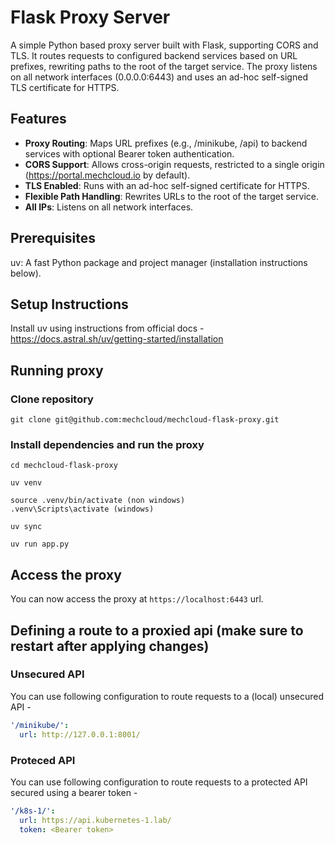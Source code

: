 # Flask Proxy Server
A simple Python based proxy server built with Flask, supporting CORS and TLS. It routes requests to configured backend services based on URL prefixes, rewriting paths to the root of the target service. The proxy listens on all network interfaces (0.0.0.0:6443) and uses an ad-hoc self-signed TLS certificate for HTTPS.

## Features
- **Proxy Routing**: Maps URL prefixes (e.g., /minikube, /api) to backend services with optional Bearer token authentication.
- **CORS Support**: Allows cross-origin requests, restricted to a single origin (https://portal.mechcloud.io by default).
- **TLS Enabled**: Runs with an ad-hoc self-signed certificate for HTTPS.
- **Flexible Path Handling**: Rewrites URLs to the root of the target service.
- **All IPs**: Listens on all network interfaces.

## Prerequisites
uv: A fast Python package and project manager (installation instructions below).

## Setup Instructions
Install uv using instructions from official docs - https://docs.astral.sh/uv/getting-started/installation

## Running proxy
### Clone repository
```
git clone git@github.com:mechcloud/mechcloud-flask-proxy.git
```

### Install dependencies and run the proxy
```
cd mechcloud-flask-proxy

uv venv

source .venv/bin/activate (non windows)
.venv\Scripts\activate (windows)

uv sync

uv run app.py
```

## Access the proxy
You can now access the proxy at `https://localhost:6443` url.

## Defining a route to a proxied api (make sure to restart after applying changes)
### Unsecured API
You can use following configuration to route requests to a (local) unsecured API -
```yaml
'/minikube/':
  url: http://127.0.0.1:8001/
```

### Proteced API
You can use following configuration to route requests to a protected API secured using a bearer token -
```yaml
'/k8s-1/':
  url: https://api.kubernetes-1.lab/
  token: <Bearer token>
```

